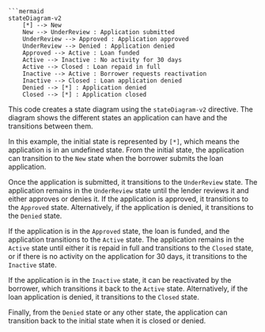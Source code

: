 ```mermaid
```mermaid
stateDiagram-v2
    [*] --> New
    New --> UnderReview : Application submitted
    UnderReview --> Approved : Application approved
    UnderReview --> Denied : Application denied
    Approved --> Active : Loan funded
    Active --> Inactive : No activity for 30 days
    Active --> Closed : Loan repaid in full
    Inactive --> Active : Borrower requests reactivation
    Inactive --> Closed : Loan application denied
    Denied --> [*] : Application denied
    Closed --> [*] : Application closed
```


This code creates a state diagram using the `stateDiagram-v2` directive. The diagram shows the different states an application can have and the transitions between them.

In this example, the initial state is represented by `[*]`, which means the application is in an undefined state. From the initial state, the application can transition to the `New` state when the borrower submits the loan application.

Once the application is submitted, it transitions to the `UnderReview` state. The application remains in the `UnderReview` state until the lender reviews it and either approves or denies it. If the application is approved, it transitions to the `Approved` state. Alternatively, if the application is denied, it transitions to the `Denied` state.

If the application is in the `Approved` state, the loan is funded, and the application transitions to the `Active` state. The application remains in the `Active` state until either it is repaid in full and transitions to the `Closed` state, or if there is no activity on the application for 30 days, it transitions to the `Inactive` state.

If the application is in the `Inactive` state, it can be reactivated by the borrower, which transitions it back to the `Active` state. Alternatively, if the loan application is denied, it transitions to the `Closed` state.

Finally, from the `Denied` state or any other state, the application can transition back to the initial state when it is closed or denied.
